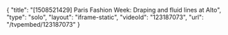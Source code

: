 {
    "title": "[1508521429] Paris Fashion Week: Draping and fluid lines at Alto",
    "type": "solo",
    "layout": "iframe-static",
    "videoId": "123187073",
    "url": "\/tvpembed\/123187073"
}